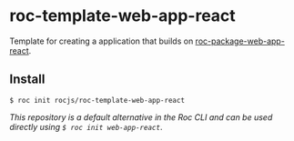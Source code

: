 # roc-template-web-app-react

Template for creating a application that builds on [roc-package-web-app-react](https://github.com/rocjs/roc-package-web-app-react).

## Install

`$ roc init rocjs/roc-template-web-app-react`

_This repository is a default alternative in the Roc CLI and can be used directly using `$ roc init web-app-react`_.
